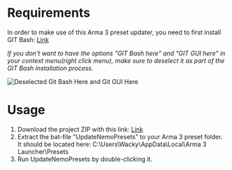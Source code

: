 # Requirements
In order to make use of this Arma 3 preset updater, you need to first install GIT Bash: [Link](https://github.com/git-for-windows/git/releases/download/v2.25.1.windows.1/Git-2.25.1-64-bit.exe)

*If you don't want to have the options "GIT Bash here" and "GIT GUI here" in your context menu(right click menu), make sure to deselect it as part of the GIT Bash installation process.*

![Deselected Git Bash Here and Git GUI Here](https://i.imgur.com/n5Bj8Ab.png)

# Usage
1) Download the project ZIP with this link: [Link](https://github.com/TheWackyViking/Nemo/archive/master.zip)
2) Extract the bat-file "UpdateNemoPresets" to your Arma 3 preset folder. It should be located here: C:\Users\Wacky\AppData\Local\Arma 3 Launcher\Presets
3) Run UpdateNemoPresets by double-clicking it. 
